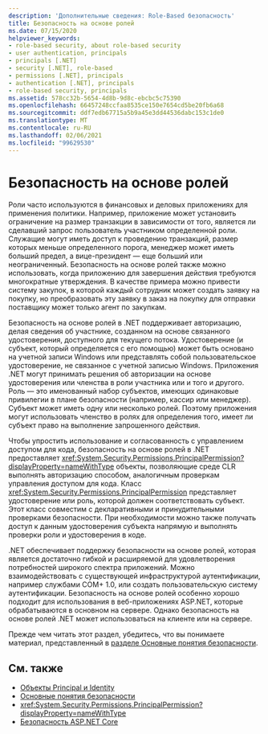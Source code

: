 ```yaml
---
description: 'Дополнительные сведения: Role-Based безопасность'
title: Безопасность на основе ролей
ms.date: 07/15/2020
helpviewer_keywords:
- role-based security, about role-based security
- user authentication, principals
- principals [.NET]
- security [.NET], role-based
- permissions [.NET], principals
- authentication [.NET], principals
- role-based security, principals
ms.assetid: 578cc32b-5654-4d8b-9d8c-ebcbc5c75390
ms.openlocfilehash: 66457248ccfaa8535ce150e7654cd5be20fb6a68
ms.sourcegitcommit: ddf7edb67715a5b9a45e3dd44536dabc153c1de0
ms.translationtype: MT
ms.contentlocale: ru-RU
ms.lasthandoff: 02/06/2021
ms.locfileid: "99629530"
---
```

# <a name="role-based-security"></a>Безопасность на основе ролей

Роли часто используются в финансовых и деловых приложениях для применения политики. Например, приложение может установить ограничение на размер транзакции в зависимости от того, является ли сделавший запрос пользователь участником определенной роли. Служащие могут иметь доступ к проведению транзакций, размер которых меньше определенного порога, менеджер может иметь больший предел, а вице-президент — еще больший или неограниченный. Безопасность на основе ролей также можно использовать, когда приложению для завершения действия требуются многократные утверждения. В качестве примера можно привести систему закупок, в которой каждый сотрудник может создать заявку на покупку, но преобразовать эту заявку в заказ на покупку для отправки поставщику может только агент по закупкам.  
  
 Безопасность на основе ролей в .NET поддерживает авторизацию, делая сведения об участнике, созданном на основе связанного удостоверения, доступного для текущего потока. Удостоверение (и субъект, который определяется с его помощью) может быть основано на учетной записи Windows или представлять собой пользовательское удостоверение, не связанное с учетной записью Windows. Приложения .NET могут принимать решения об авторизации на основе удостоверения или членства в роли участника или и того и другого. Роль — это именованный набор субъектов, имеющих одинаковые привилегии в плане безопасности (например, кассир или менеджер). Субъект может иметь одну или несколько ролей. Поэтому приложения могут использовать членство в ролях для определения того, имеет ли субъект право на выполнение запрошенного действия.  
  
 Чтобы упростить использование и согласованность с управлением доступом для кода, безопасность на основе ролей в .NET предоставляет <xref:System.Security.Permissions.PrincipalPermission?displayProperty=nameWithType> объекты, позволяющие среде CLR выполнять авторизацию способом, аналогичным проверкам управления доступом для кода. Класс <xref:System.Security.Permissions.PrincipalPermission> представляет удостоверение или роль, которой должен соответствовать субъект. Этот класс совместим с декларативными и принудительными проверками безопасности. При необходимости можно также получать доступ к данным удостоверения субъекта напрямую и выполнять проверки роли и удостоверения в коде.  
  
 .NET обеспечивает поддержку безопасности на основе ролей, которая является достаточно гибкой и расширяемой для удовлетворения потребностей широкого спектра приложений. Можно взаимодействовать с существующей инфраструктурой аутентификации, например службами COM+ 1.0, или создать пользовательскую систему аутентификации. Безопасность на основе ролей особенно хорошо подходит для использования в веб-приложениях ASP.NET, которые обрабатываются в основном на сервере. Однако безопасность на основе ролей .NET может использоваться на клиенте или на сервере.  
  
 Прежде чем читать этот раздел, убедитесь, что вы понимаете материал, представленный в [разделе Основные понятия безопасности](key-security-concepts.md).  
  
## <a name="see-also"></a>См. также
  
- [Объекты Principal и Identity](principal-and-identity-objects.md)
- [Основные понятия безопасности](key-security-concepts.md)
- <xref:System.Security.Permissions.PrincipalPermission?displayProperty=nameWithType>
- [Безопасность ASP.NET Core](/aspnet/core/security/)
